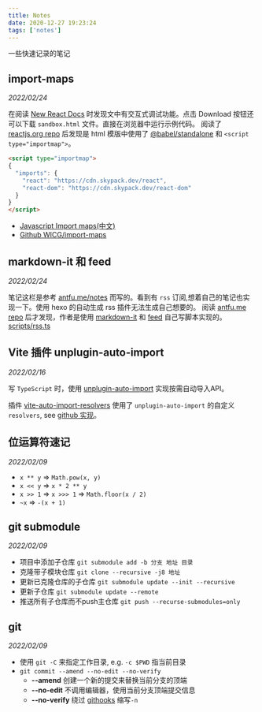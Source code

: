 ```yaml
---
title: Notes
date: 2020-12-27 19:23:24
tags: ['notes']
---
```


一些快速记录的笔记

## import-maps

_2022/02/24_

在阅读 [New React Docs](https://beta.reactjs.org) 时发现文中有交互式调试功能。点击 Download 按钮还可以下载 `sandbox.html` 文件。直接在浏览器中运行示例代码。
阅读了 [reactjs.org repo](https://github.com/reactjs/reactjs.org/blob/main/beta/src/components/MDX/Sandpack/DownloadButton.tsx#L43-L50) 后发现是 html 模版中使用了 [@babel/standalone](https://babel.dev/docs/en/babel-standalone) 和 `<script type="importmap">`。

```html
<script type="importmap">
{
  "imports": {
    "react": "https://cdn.skypack.dev/react",
    "react-dom": "https://cdn.skypack.dev/react-dom"
  }
}
</script>
```

+ [Javascript Import maps(中文)](https://www.jianshu.com/p/b23d823a183a)
+ [Github WICG/import-maps](https://github.com/WICG/import-maps)

## markdown-it 和 feed

_2022/02/24_

笔记这栏是参考 [antfu.me/notes](https://antfu.me/notes) 而写的。看到有 `rss` 订阅,想着自己的笔记也实现一下。使用 hexo 的自动生成 rss 插件无法生成自己想要的。
阅读 [antfu.me repo](https://github.com/antfu/antfu.me) 后才发现，作者是使用 [markdown-it](https://github.com/markdown-it/markdown-it) 和 [feed](https://github.com/jpmonette/feed) 自己写脚本实现的。[scripts/rss.ts](https://github.com/antfu/antfu.me/blob/main/scripts/rss.ts)  

## Vite 插件 unplugin-auto-import

_2022/02/16_

写 `TypeScript` 时，使用 [unplugin-auto-import](https://github.com/antfu/unplugin-auto-import) 实现按需自动导入API。

插件 [vite-auto-import-resolvers](https://github.com/dishait/vite-auto-import-resolvers) 使用了 `unplugin-auto-import` 的自定义 `resolvers`, see [github 实现](https://github.com/dishait/vite-auto-import-resolvers/blob/main/src/dir.ts#L94-L118)。

## 位运算符速记

_2022/02/09_

+ `x ** y` => `Math.pow(x, y)`
+ `x << y` => `x * 2 ** y`
+ `x >> 1` => `x >>> 1` => `Math.floor(x / 2)`
+ `~x` => `-(x + 1)`

## git submodule

_2022/02/09_

+ 项目中添加子仓库 `git submodule add -b 分支 地址 目录`
+ 克隆带子模块仓库 `git clone --recursive -j8 地址`
+ 更新已克隆仓库的子仓库 `git submodule update --init --recursive`
+ 更新子仓库 `git submodule update --remote`
+ 推送所有子仓库而不push主仓库 `git push --recurse-submodules=only`

## git

_2022/02/09_

+ 使用 `git -C` 来指定工作目录, e.g. `-c $PWD` 指当前目录
+ `git commit --amend --no-edit --no-verify`
  + **--amend** 创建一个新的提交来替换当前分支的顶端
  + **--no-edit** 不调用编辑器，使用当前分支顶端提交信息
  + **--no-verify** 绕过 [githooks](https://git-scm.com/docs/githooks) 缩写`-n`
  